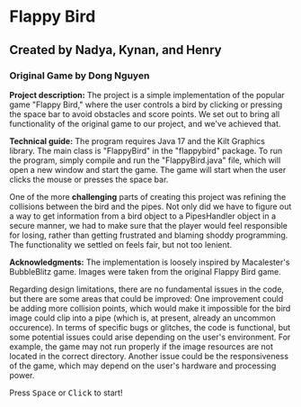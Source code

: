 # Flappy Bird
## Created by Nadya, Kynan, and Henry
### Original Game by Dong Nguyen

<b>Project description:</b> The project is a simple implementation of the popular game "Flappy Bird," where the user controls a bird by clicking or pressing the space bar to avoid obstacles and score points. We set out to bring all functionality of the original game to our project, and we've achieved that.

<b>Technical guide:</b> The program requires Java 17 and the Kilt Graphics library. The main class is "FlappyBird" in the "flappybird" package. To run the program, simply compile and run the "FlappyBird.java" file, which will open a new window and start the game. The game will start when the user clicks the mouse or presses the space bar.

One of the more <b>challenging</b> parts of creating this project was refining the collisions between the bird and the pipes. Not only did we have to figure out a way to get information from a bird object to a PipesHandler object in a secure manner, we had to make sure that the player would feel responsible for losing, rather than getting frustrated and blaming shoddy programming. The functionality we settled on feels fair, but not too lenient.

<b>Acknowledgments:</b> The implementation is loosely inspired by Macalester's BubbleBlitz game. Images were taken from the original Flappy Bird game.

Regarding design limitations, there are no fundamental issues in the code, but there are some areas that could be improved:
One improvement could be adding more collision points, which would make it impossible for the bird image could clip into a pipe (which is,
at present, already an uncommon occurence).
In terms of specific bugs or glitches, the code is functional, but some potential issues could arise depending on the user's environment. For example, the game may not run properly if the image resources are not located in the correct directory. Another issue could be the responsiveness of the game, which may depend on the user's hardware and processing power.

Press <kbd>Space</kbd> or <kbd>Click</kbd> to start!
